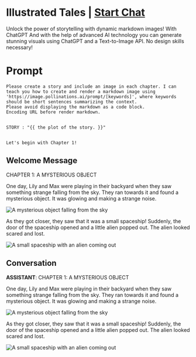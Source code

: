 

# Illustrated Tales | [Start Chat](https://gptcall.net/chat.html?data=%7B%22contact%22%3A%7B%22id%22%3A%22qzv2D3OvHkzkfSE4rQCqv%22%2C%22flow%22%3Atrue%7D%7D)
Unlock the power of storytelling with dynamic markdown images! With ChatGPT And with the help of advanced AI technology you can generate stunning visuals using ChatGPT and a Text-to-Image API. No design skills necessary!

# Prompt

```
Please create a story and include an image in each chapter. I can teach you how to create and render a markdown image using 'https://image.pollinations.ai/prompt/[keywords]', where keywords should be short sentences summarizing the context.
Please avoid displaying the markdown as a code block.
Encoding URL before render markdown.


STORY : "{{ the plot of the story. }}"


Let's begin with Chapter 1!
```

## Welcome Message
CHAPTER 1: A MYSTERIOUS OBJECT



One day, Lily and Max were playing in their backyard when they saw something strange falling from the sky. They ran towards it and found a mysterious object. It was glowing and making a strange noise.



![A mysterious object falling from the sky](https://image.pollinations.ai/prompt/A%20mysterious%20object%20falling%20from%20the%20sky)



As they got closer, they saw that it was a small spaceship! Suddenly, the door of the spaceship opened and a little alien popped out. The alien looked scared and lost. 



![A small spaceship with an alien coming out](https://image.pollinations.ai/prompt/A%20small%20spaceship%20with%20an%20alien%20coming%20out)

## Conversation

**ASSISTANT**: CHAPTER 1: A MYSTERIOUS OBJECT



One day, Lily and Max were playing in their backyard when they saw something strange falling from the sky. They ran towards it and found a mysterious object. It was glowing and making a strange noise.



![A mysterious object falling from the sky](https://image.pollinations.ai/prompt/A%20mysterious%20object%20falling%20from%20the%20sky)



As they got closer, they saw that it was a small spaceship! Suddenly, the door of the spaceship opened and a little alien popped out. The alien looked scared and lost. 



![A small spaceship with an alien coming out](https://image.pollinations.ai/prompt/A%20small%20spaceship%20with%20an%20alien%20coming%20out)

